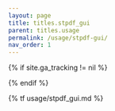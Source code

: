 ```yaml
---
layout: page
title: titles.stpdf_gui
parent: titles.usage
permalink: /usage/stpdf-gui/
nav_order: 1
---
```


<!-- Tag page view -->
{% if site.ga_tracking != nil %}
<script>gtag('config', '{{ site.ga_tracking }}', {'page_path': window.location.pathname})</script>
{% endif %}

{% tf usage/stpdf_gui.md %}